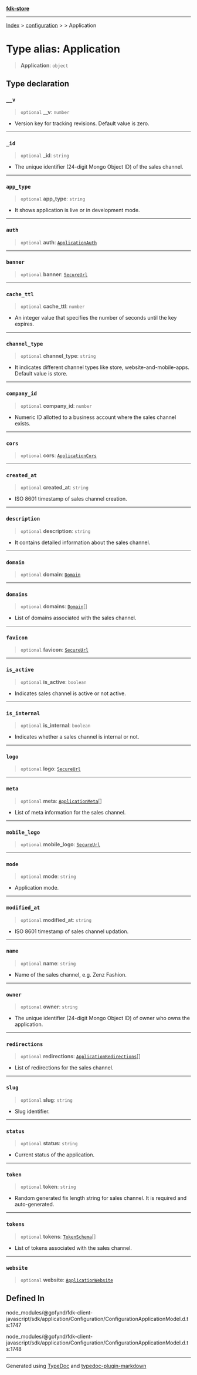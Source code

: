 [**fdk-store**](../../../README.md)
***

[Index](../../../API.md) > [configuration](../../README.md) > [<internal>](../README.md) > Application

# Type alias: Application

> **Application**: `object`

## Type declaration

### `__v`

> `optional` **\_\_v**: `number`

- Version key for tracking revisions. Default value is zero.

***

### `_id`

> `optional` **\_id**: `string`

- The unique identifier (24-digit Mongo Object ID)
of the sales channel.

***

### `app_type`

> `optional` **app\_type**: `string`

- It shows application is live or in development mode.

***

### `auth`

> `optional` **auth**: [`ApplicationAuth`](type-alias.ApplicationAuth.md)

***

### `banner`

> `optional` **banner**: [`SecureUrl`](type-alias.SecureUrl.md)

***

### `cache_ttl`

> `optional` **cache\_ttl**: `number`

- An integer value that specifies the number
of seconds until the key expires.

***

### `channel_type`

> `optional` **channel\_type**: `string`

- It indicates different channel types like
store, website-and-mobile-apps. Default value is store.

***

### `company_id`

> `optional` **company\_id**: `number`

- Numeric ID allotted to a business account
where the sales channel exists.

***

### `cors`

> `optional` **cors**: [`ApplicationCors`](type-alias.ApplicationCors.md)

***

### `created_at`

> `optional` **created\_at**: `string`

- ISO 8601 timestamp of sales channel creation.

***

### `description`

> `optional` **description**: `string`

- It contains detailed information about the
sales channel.

***

### `domain`

> `optional` **domain**: [`Domain`](type-alias.Domain.md)

***

### `domains`

> `optional` **domains**: [`Domain`](type-alias.Domain.md)[]

- List of domains associated with the sales channel.

***

### `favicon`

> `optional` **favicon**: [`SecureUrl`](type-alias.SecureUrl.md)

***

### `is_active`

> `optional` **is\_active**: `boolean`

- Indicates sales channel is active or not active.

***

### `is_internal`

> `optional` **is\_internal**: `boolean`

- Indicates whether a sales channel is
internal or not.

***

### `logo`

> `optional` **logo**: [`SecureUrl`](type-alias.SecureUrl.md)

***

### `meta`

> `optional` **meta**: [`ApplicationMeta`](type-alias.ApplicationMeta.md)[]

- List of meta information for the sales channel.

***

### `mobile_logo`

> `optional` **mobile\_logo**: [`SecureUrl`](type-alias.SecureUrl.md)

***

### `mode`

> `optional` **mode**: `string`

- Application mode.

***

### `modified_at`

> `optional` **modified\_at**: `string`

- ISO 8601 timestamp of sales channel updation.

***

### `name`

> `optional` **name**: `string`

- Name of the sales channel, e.g. Zenz Fashion.

***

### `owner`

> `optional` **owner**: `string`

- The unique identifier (24-digit Mongo Object ID)
of owner who owns the application.

***

### `redirections`

> `optional` **redirections**: [`ApplicationRedirections`](type-alias.ApplicationRedirections.md)[]

- List of redirections
for the sales channel.

***

### `slug`

> `optional` **slug**: `string`

- Slug identifier.

***

### `status`

> `optional` **status**: `string`

- Current status of the application.

***

### `token`

> `optional` **token**: `string`

- Random generated fix length string for sales
channel. It is required and auto-generated.

***

### `tokens`

> `optional` **tokens**: [`TokenSchema`](type-alias.TokenSchema.md)[]

- List of tokens associated with the sales channel.

***

### `website`

> `optional` **website**: [`ApplicationWebsite`](type-alias.ApplicationWebsite.md)

## Defined In

node\_modules/@gofynd/fdk-client-javascript/sdk/application/Configuration/ConfigurationApplicationModel.d.ts:1747

node\_modules/@gofynd/fdk-client-javascript/sdk/application/Configuration/ConfigurationApplicationModel.d.ts:1748

***
Generated using [TypeDoc](https://typedoc.org/) and [typedoc-plugin-markdown](https://www.npmjs.com/package/typedoc-plugin-markdown)
